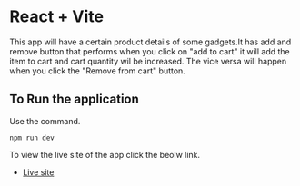 # React + Vite

This app will have a certain product details of some gadgets.It has add and remove button that performs when you click on "add to cart" it will add the item to cart and cart quantity wil be increased.
The vice versa will happen when you click the "Remove from cart" button.

## To Run the application

Use the command.

`npm run dev`

To view the live site of the app click the beolw link.

- [Live site]()
